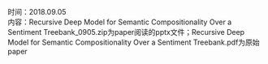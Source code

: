 时间：2018.09.05  
内容：Recursive Deep Model for Semantic Compositionality  Over a Sentiment Treebank_0905.zip为paper阅读的pptx文件；Recursive Deep Model for Semantic Compositionality  Over a Sentiment Treebank.pdf为原始paper
